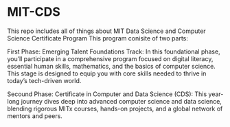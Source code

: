 # MIT-CDS
This repo includes all of things about MIT Data Science and Computer Science Certificate Program
This program conisite of two parts:

First Phase: Emerging Talent Foundations Track:
In this foundational phase, you’ll participate in a comprehensive program focused on digital literacy, essential human skills, mathematics, and the basics of computer science. This stage is designed to equip you with core skills needed to thrive in today’s tech-driven world.


Secound Phase: Certificate in Computer and Data Science (CDS):
This year-long journey dives deep into advanced computer science and data science, blending rigorous MITx courses, hands-on projects, and a global network of mentors and peers.


